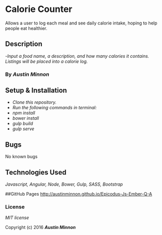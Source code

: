 # Calorie Counter

Allows a user to log each meal and see daily calorie intake, hoping to help people eat healthier.

## Description
-_Input a food name, a description, and how many calories it contains. Listings will be placed into a calorie log._

### By _**Austin Minnon**_

## Setup & Installation

* _Clone this repository._
* _Run the following commands in terminal:_
* _npm install_
* _bower install_
* _gulp build_
* _gulp serve_

## Bugs
 No known bugs

## Technologies Used

_Javascript, Angular, Node, Bower, Gulp, SASS, Bootstrap_

##GitHub Pages
http://austinminnon.github.io/Epicodus-Js-Ember-Q-A


### License

_MIT license_

Copyright (c) 2016 _**Austin Minnon**_
